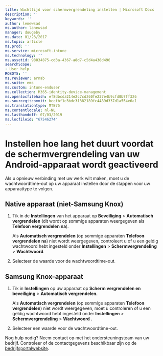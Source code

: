 ```yaml
---
title: Wachttijd voor schermvergrendeling instellen | Microsoft Docs
description: ''
keywords: ''
author: lenewsad
ms.author: lanewsad
manager: dougeby
ms.date: 01/23/2017
ms.topic: article
ms.prod: ''
ms.service: microsoft-intune
ms.technology: ''
ms.assetid: 98034875-cd3a-4367-a8d7-c5d4a438d496
searchScope:
- User help
ROBOTS: ''
ms.reviewer: arnab
ms.suite: ems
ms.custom: intune-enduser
ms.collection: M365-identity-device-management
ms.openlocfilehash: ef8dbcda214e2c7cd260fe237e4b9cfd0b7ff326
ms.sourcegitcommit: bccfbf1e3bdc31382189fc4489d337d1a554e6a1
ms.translationtype: MTE75
ms.contentlocale: nl-NL
ms.lasthandoff: 07/03/2019
ms.locfileid: "67546274"
---
```

# <a name="how-to-set-the-amount-of-time-before-your-android-device-locks-its-screen"></a>Instellen hoe lang het duurt voordat de schermvergrendeling van uw Android-apparaat wordt geactiveerd

Als u opnieuw verbinding met uw werk wilt maken, moet u de wachtwoordtime-out op uw apparaat instellen door de stappen voor uw apparaattype te volgen.

## <a name="native-non-samsung-knox-device"></a>Native apparaat (niet-Samsung Knox)

1. Tik in de **Instellingen** van het apparaat op **Beveiliging** &gt; **Automatisch vergrendelen** (dit wordt op sommige apparaten weergegeven als **Telefoon vergrendelen na**).

    Als **Automatisch vergrendelen** (op sommige apparaten **Telefoon vergrendelen na**) niet wordt weergegeven, controleert u of u een geldig wachtwoord hebt ingesteld onder **Instellingen** &gt; **Schermvergrendeling** &gt; **Wachtwoord**.

2. Selecteer de waarde voor de wachtwoordtime-out.

## <a name="samsung-knox-device"></a>Samsung Knox-apparaat

1. Tik in **Instellingen** op uw apparaat op **Scherm vergrendelen en beveiliging** &gt; **Automatisch vergrendelen**.

    Als **Automatisch vergrendelen** (op sommige apparaten **Telefoon vergrendelen**) niet wordt weergegeven, moet u controleren of u een geldig wachtwoord hebt ingesteld onder **Instellingen** &gt; **Schermvergrendeling** &gt; **Wachtwoord** .

2. Selecteer een waarde voor de wachtwoordtime-out.

Nog hulp nodig? Neem contact op met het ondersteuningsteam van uw bedrijf. Controleer of de contactgegevens beschikbaar zijn op de [bedrijfsportalwebsite](https://go.microsoft.com/fwlink/?linkid=2010980).

